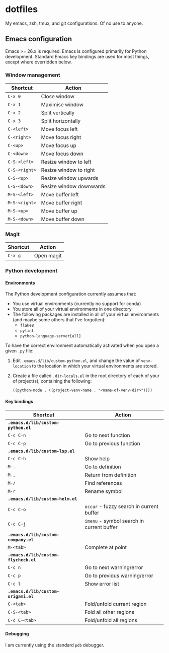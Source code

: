 # dotfiles

My emacs, zsh, tmux, and git configurations. Of no use to anyone.


## Emacs configuration


Emacs >= 26.x is required.  Emacs is configured primarily for Python
development.  Standard Emacs key bindings are used for most things, except where
overridden below.


### Window management


| Shortcut      | Action                  |
| ------------- | ----------------------- |
| `C-x 0`       | Close window            |
| `C-x 1`       | Maximise window         |
| `C-x 2`       | Split vertically        |
| `C-x 3`       | Split horizontally      |
| `C-<left>`    | Move focus left         |
| `C-<right>`   | Move focus right        |
| `C-<up>`      |  Move focus up          |
| `C-<down>`    | Move focus down         |
| `C-S-<left>`  | Resize window to left   |
| `C-S-<right>` | Resize window to right  |
| `C-S-<up>`    | Resize window upwards   |
| `C-S-<down>`  | Resize window downwards |
| `M-S-<left>`  | Move buffer left        |
| `M-S-<right>` | Move buffer right       |
| `M-S-<up>`    | Move buffer up          |
| `M-S-<down>`  | Move buffer down        |


### Magit


| Shortcut   | Action     |
| ---------- | ---------- |
| `C-x g`    | Open magit |


### Python development


#### Environments

The Python development configuration currently assumes that:

* You use virtual environments (currently no support for conda)
* You store all of your virtual environments in one directory
* The following packages are installed in all of your virtual
  environments (and maybe some others that I've forgotten):
  - `flake8`
  - `pylint`
  - `python-language-server[all]`

To have the correct environment automatically activated when you
open a given `.py` file:

1. Edit `.emacs.d/lib/custom-python.el`, and change the value of
   `venv-location` to the location in which your virtual environments are
   stored.
2. Create a file called `.dir-locals.el` in the root directory of each
   of your of project(s), containing the following:

   `((python-mode . ((project-venv-name . "<name-of-venv-dir>"))))`


#### Key bindings

| Shortcut                              | Action                                    |
| ------------------------------------- | ----------------------------------------- |
| **`.emacs.d/lib/custom-python.el`**   |                                           |
| `C-c C-n`                             | Go to next function                       |
| `C-c C-p`                             | Go to previous function                   |
| **`.emacs.d/lib/custom-lsp.el`**      |                                           |
| `C-c C-h`                             | Show help                                 |
| `M-.`                                 | Go to definition                          |
| `M-,`                                 | Return from definition                    |
| `M-/`                                 | Find references                           |
| `M-r`                                 | Rename symbol                             |
| **`.emacs.d/lib/custom-helm.el`**     |                                           |
| `C-c C-o`                             | `occur` - fuzzy search in current buffer  |
| `C-c C-j`                             | `imenu` - symbol search in current buffer |
| **`.emacs.d/lib/custom-company.el`**  |                                           |
| `M-<tab>`                             | Complete at point                         |
| **`.emacs.d/lib/custom-flycheck.el`** |                                           |
| `C-c n`                               | Go to next warning/error                  |
| `C-c p`                               | Go to previous warning/error              |
| `C-c l`                               | Show error list                           |
| **`.emacs.d/lib/custom-origami.el`**  |                                           |
| `C-<tab>`                             | Fold/unfold current region                |
| `C-S-<tab>`                           | Fold all other regions                    |
| `C-c C-<tab>`                         | Fold/unfold all regions                   |


#### Debugging


I am currently using the standard `pdb` debugger.
